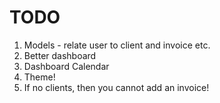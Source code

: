 # TODO

1. Models - relate user to client and invoice etc.
1. Better dashboard
1. Dashboard Calendar
1. Theme!
1. If no clients, then you cannot add an invoice!